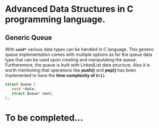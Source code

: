 # Advanced Data Structures in C programming language. 

## Generic Queue
 With **```void*```** various data types can be handled in C language. 
 This generic queue implementation comes with multiple options as for the queue data type 
 that can be used upon creating and manipulating the queue. 
 Furtheremore, the queue is built with LinkedList data structure. 
 Also it is worth mentioning that operations like **push()** and **pop()** has been implemented to have the **time complexity of ```O(1)```**. 

 ```C
 struct Queue {
    void *data;
    struct Queue* next;
 };
 ```

 # To be completed...
